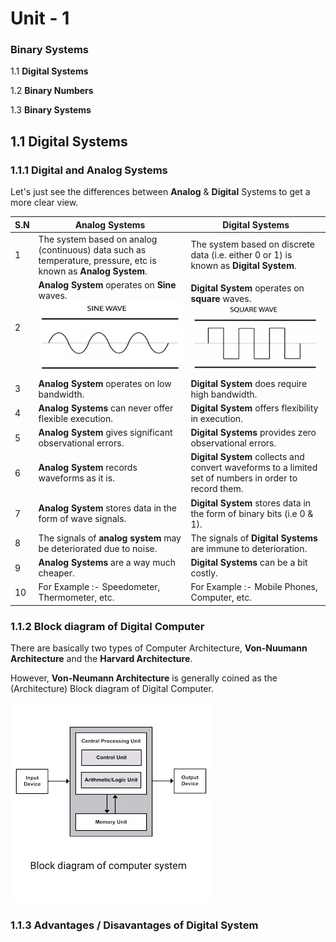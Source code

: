 # Unit - 1
### Binary Systems

1.1 **Digital Systems**

1.2 **Binary Numbers**

1.3 **Binary Systems**

## 1.1 Digital Systems
### 1.1.1 Digital and Analog Systems

Let's just see the differences between **Analog** & **Digital** Systems to get a more clear view.

| S.N  | Analog Systems                                               | Digital Systems                                              |
| ---- | ------------------------------------------------------------ | ------------------------------------------------------------ |
| 1    | The system based on analog (continuous) data such as temperature, pressure, etc is known as **Analog System**. | The system based on discrete data (i.e. either 0 or 1) is known as **Digital System**. |
| 2    | **Analog System** operates on **Sine** waves. ![Sine Wave](https://github.com/amrit-campus/CSIT-Notes/blob/main/Sem1/CSC-111/Unit%201%20-%20Binary%20Systems/sine-wave.PNG?raw=true) | **Digital System** operates on **square** waves. ![Square Wave](https://github.com/amrit-campus/CSIT-Notes/blob/main/Sem1/CSC-111/Unit%201%20-%20Binary%20Systems/square-wave.PNG?raw=true) |
| 3    | **Analog System** operates on low bandwidth.                 | **Digital System** does require high bandwidth.              |
| 4    | **Analog Systems** can never offer flexible execution.       | **Digital System** offers flexibility in execution.          |
| 5    | **Analog System** gives significant observational errors.    | **Digital Systems** provides zero observational errors.      |
| 6    | **Analog System** records waveforms as it is.                | **Digital System** collects and convert waveforms to a limited set of numbers in order to record them. |
| 7    | **Analog System** stores data in the form of wave signals.   | **Digital System** stores data in the form of binary bits (i.e 0 & 1). |
| 8    | The signals of **analog system** may be deteriorated due to noise. | The signals of **Digital Systems** are immune to deterioration. |
| 9    | **Analog Systems** are a way much cheaper.                   | **Digital Systems** can be a bit costly.                     |
| 10   | For Example :- Speedometer, Thermometer, etc.                | For Example :- Mobile Phones, Computer, etc.                 |

### 1.1.2 Block diagram of Digital Computer

There are basically two types of Computer Architecture, **Von-Nuumann Architecture** and the **Harvard Architecture**.

However, **Von-Neumann Architecture** is generally coined as the (Architecture) Block diagram of Digital Computer.

![Block Daigram Of Digital Computer](https://github.com/amrit-campus/CSIT-Notes/blob/main/Sem1/CSC-111/Unit%201%20-%20Binary%20Systems/block-daigram-of-computer.jpg?raw=true)

### 1.1.3 Advantages / Disavantages of Digital System
